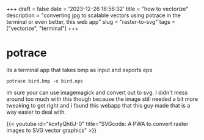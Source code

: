 +++
draft = false
date = '2023-12-26 18:56:32'
title = "how to vectorize"
description = "converting jpg to scalable vectors using potrace in the terminal or even better, this web app"
slug = "raster-to-svg"
tags = ["vectorize", "terminal"]
+++

# potrace
its a terminal app that takes bmp as input and exports eps
```
potrace bird.bmp -o bird.eps
``` 

im sure your can use imagemagick and convert out to svg.
I didn't mess around too much with this though because the image still needed a bit more tweaking to get right and i found this webapp that this guy made that is a way easier to deal with.

{{< youtube id="kcvfyQh6J-0" title="SVGcode: A PWA to convert raster images to SVG vector graphics" >}}


